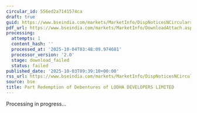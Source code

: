 ```yaml
---
circular_id: 556ed2a7141574ca
draft: true
guid: https://www.bseindia.com/markets/MarketInfo/DispNoticesNCirculars.aspx?Noticeid={C53EF728-30BF-4410-8100-53A16512100F}&noticeno=20251003-18&dt=10/03/2025&icount=18&totcount=73&flag=0
pdf_url: https://www.bseindia.com/markets/MarketInfo/DownloadAttach.aspx?id=20251003-18&attachedId=
processing:
  attempts: 1
  content_hash: ''
  processed_at: '2025-10-04T03:48:09.974681'
  processor_version: '2.0'
  stage: download_failed
  status: failed
published_date: '2025-10-03T09:39:10+00:00'
rss_url: https://www.bseindia.com/markets/MarketInfo/DispNoticesNCirculars.aspx?Noticeid={C53EF728-30BF-4410-8100-53A16512100F}&noticeno=20251003-18&dt=10/03/2025&icount=18&totcount=73&flag=0
source: bse
title: Part Redemption of Debentures of LODHA DEVELOPERS LIMITED
---
```


Processing in progress...